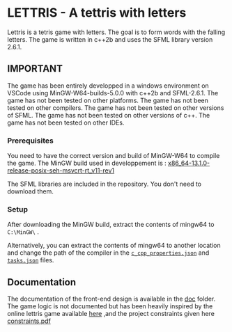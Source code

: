 # LETTRIS - A tettris with letters

Lettris is a tetris game with letters. The goal is to form words with the falling letters. The game is written in c++2b and uses the SFML library version 2.6.1.

## IMPORTANT

The game has been entirely developped in a windows environment on VSCode using MinGW-W64-builds-5.0.0 with c++2b and SFML-2.6.1. The game has not been tested on other platforms. The game has not been tested on other compilers. The game has not been tested on other versions of SFML. The game has not been tested on other versions of c++. The game has not been tested on other IDEs.

### Prerequisites

You need to have the correct version and build of MinGW-W64 to compile the game.
The MinGW build used in developpement is : [x86_64-13.1.0-release-posix-seh-msvcrt-rt_v11-rev1](https://github.com/niXman/mingw-builds-binaries/releases/download/13.1.0-rt_v11-rev1/x86_64-13.1.0-release-posix-seh-msvcrt-rt_v11-rev1.7z)

The SFML libraries are included in the repository. You don't need to download them.

### Setup

After downloading the MinGW build, extract the contents of mingw64 to `C:\MinGW\` .

Alternatively, you can extract the contents of mingw64 to another location and change the path of the compiler in the  [`c_cpp_properties.json`](https://github.com/FluffLescure/mini-proj/blob/main/.vscode/c_cpp_properties.json) and [`tasks.json`](https://github.com/FluffLescure/mini-proj/blob/main/.vscode/tasks.json) files.

## Documentation

The documentation of the front-end design is available in the [doc](https://github.com/FluffLescure/mini-proj/blob/main/doc) folder.
The game logic is not documented but has been heavily inspired by the online lettris game available [here](https://https://langue-francaise.tv5monde.com/jouer/jeux/lettris) ,and the project constraints given here [constraints.pdf](https://github.com/FluffLescure/mini-proj/blob/main/doc/constraints.pdf)



